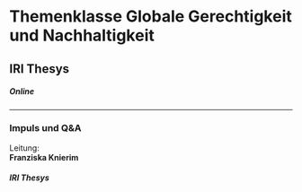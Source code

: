 # Themenklasse Globale Gerechtigkeit und Nachhaltigkeit  
## IRI Thesys  
##### Online
---
### Impuls und Q&A
Leitung: \
**Franziska Knierim**  
##### IRI Thesys


